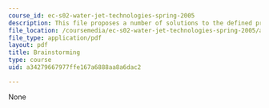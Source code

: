 ```yaml
---
course_id: ec-s02-water-jet-technologies-spring-2005
description: This file proposes a number of solutions to the defined problems.
file_location: /coursemedia/ec-s02-water-jet-technologies-spring-2005/a34279667977ffe167a6888aa8a6dac2_MITEC_S02S05_a4_brainstorm.pdf
file_type: application/pdf
layout: pdf
title: Brainstorming
type: course
uid: a34279667977ffe167a6888aa8a6dac2

---
```

None